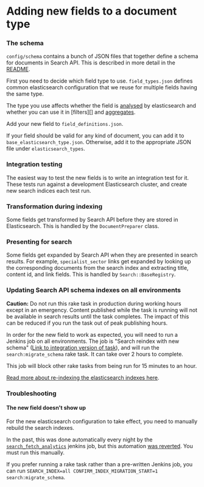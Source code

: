 # Adding new fields to a document type

### The schema

`config/schema` contains a bunch of JSON files that together define a schema for documents in Search API. This is described in more detail in the [README](../config/schema/README.md).

First you need to decide which field type to use.
`field_types.json` defines common elasticsearch configuration that we reuse for multiple fields having the same type.

The type you use affects whether the field is [analysed][] by elasticsearch and whether you can use it in [filters][] and [aggregates][].

[analysed]: https://www.elastic.co/guide/en/elasticsearch/guide/current/mapping-analysis.html
[filter]: https://www.elastic.co/guide/en/elasticsearch/reference/5.6/query-filter-context.html
[aggregates]: https://www.elastic.co/guide/en/elasticsearch/reference/5.6/search-aggregations.html

Add your new field to `field_definitions.json`.

If your field should be valid for any kind of document, you can add it to `base_elasticsearch_type.json`. Otherwise, add it to the appropriate JSON file under `elasticsearch_types`.

### Integration testing

The easiest way to test the new fields is to write an integration test for it. These tests run against a development Elasticsearch cluster, and create new search indices each test run.

### Transformation during indexing

Some fields get transformed by Search API before they are stored in Elasticsearch. This is handled by the `DocumentPreparer` class.

### Presenting for search

Some fields get expanded by Search API when they are presented in search results. For example, `specialist_sector` links get expanded by looking up the corresponding documents from the search index and extracting title, content id, and link fields. This is handled by `Search::BaseRegistry`.

### Updating Search API schema indexes on all environments

**Caution:** Do not run this rake task in production during working hours except in an emergency. Content published while the task is running will not be available in search results until the task completes. The impact of this can be reduced if you run the task out of peak publishing hours.

In order for the new field to work as expected, you will need to run a Jenkins job on all environments. The job is "Search reindex with new schema" ([Link to integration version of task][reindex]), and will run the `search:migrate_schema` rake task. It can take over 2 hours to complete.

[reindex]: https://deploy.integration.publishing.service.gov.uk/job/search_api_reindex_with_new_schema/

This job will block other rake tasks from being run for 15 minutes to an hour.

[Read more about re-indexing the elasticsearch indexes here](https://docs.publishing.service.gov.uk/manual/reindex-elasticsearch.html#how-to-reindex-an-elasticsearch-index).

### Troubleshooting

#### The new field doesn't show up

For the new elasticsearch configuration to take effect, you need to manually rebuild the search indexes.

In the past, this was done automatically every night by the [`search_fetch_analytics`](https://github.com/alphagov/search-analytics) jenkins job, but this automation [was reverted](https://github.com/alphagov/search-analytics/commit/a5c3ac58f7198eba74ab7b5bd5555aa07490442a#diff-0484c7ea1cf547a292a2190d0c1c060b). You must run this manually.

If you prefer running a rake task rather than a pre-written Jenkins job, you can run `SEARCH_INDEX=all CONFIRM_INDEX_MIGRATION_START=1 search:migrate_schema`.
